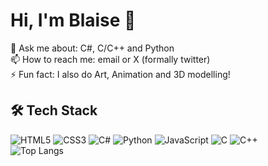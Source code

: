 # Hi, I'm Blaise 👋  

💬 Ask me about: C#, C/C++ and Python  
📫 How to reach me: email or X (formally twitter)  
⚡ Fun fact: I also do Art, Animation and 3D modelling!  

## 🛠️ Tech Stack  
![HTML5](https://img.shields.io/badge/-HTML5-E34F26?logo=html5&logoColor=white)
![CSS3](https://img.shields.io/badge/-CSS3-1572B6?logo=css3&logoColor=white)
![C#](https://img.shields.io/badge/-C%23-239120?logo=c-sharp&logoColor=white)
![Python](https://img.shields.io/badge/-Python-3776AB?logo=python&logoColor=white)
![JavaScript](https://img.shields.io/badge/-JavaScript-F7DF1E?logo=javascript&logoColor=black)
![C](https://img.shields.io/badge/-C-A8B9CC?logo=c&logoColor=black)
![C++](https://img.shields.io/badge/-C++-00599C?logo=c%2B%2B&logoColor=white)  
![Top Langs](https://github-readme-stats.vercel.app/api/top-langs/?username=blazeonitch&layout=compact&theme=vision-friendly-dark)


<!---
blazeonitch/blazeonitch is a ✨ special ✨ repository because its `README.md` (this file) appears on your GitHub profile.
You can click the Preview link to take a look at your changes.
--->
